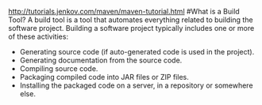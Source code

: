 http://tutorials.jenkov.com/maven/maven-tutorial.html
#What is a Build Tool?
A build tool is a tool that automates everything related to building the software project. Building a software project typically includes one or more of these activities:

* Generating source code (if auto-generated code is used in the project).
* Generating documentation from the source code.
* Compiling source code.
* Packaging compiled code into JAR files or ZIP files.
* Installing the packaged code on a server, in a repository or somewhere else.